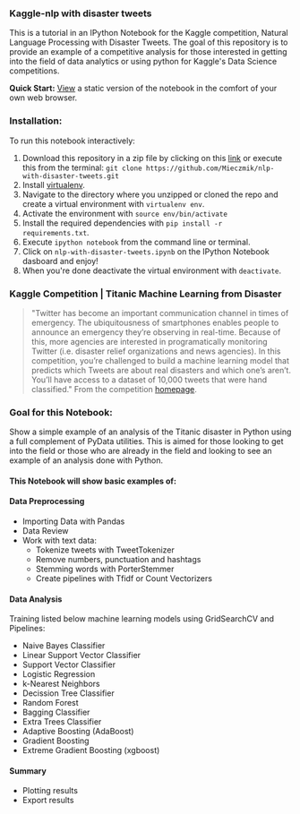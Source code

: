 ### Kaggle-nlp with disaster tweets
This is a tutorial in an IPython Notebook for the Kaggle competition, Natural Language Processing with Disaster Tweets. The goal of this repository is to provide an example of a competitive analysis for those interested in getting into the field of data analytics or using python for Kaggle's Data Science competitions.

**Quick Start:** [View](http://nbviewer.ipython.org/urls/raw.github.com/Mieczmik/nlp-with-disaster-tweets/main/nlp-with-disaster-tweets.ipynb) a static version of the notebook in the comfort of your own web browser.

### Installation:

To run this notebook interactively:

1. Download this repository in a zip file by clicking on this [link](https://github.com/Mieczmik/nlp-with-disaster-tweets/archive/master.zip) or execute this from the terminal:
`git clone https://github.com/Mieczmik/nlp-with-disaster-tweets.git`
2. Install [virtualenv](http://virtualenv.readthedocs.org/en/latest/installation.html).
3. Navigate to the directory where you unzipped or cloned the repo and create a virtual environment with `virtualenv env`.
4. Activate the environment with `source env/bin/activate`
5. Install the required dependencies with `pip install -r requirements.txt`.
6. Execute `ipython notebook` from the command line or terminal.
7. Click on `nlp-with-disaster-tweets.ipynb` on the IPython Notebook dasboard and enjoy!
8. When you're done deactivate the virtual environment with `deactivate`.


### Kaggle Competition | Titanic Machine Learning from Disaster

>"Twitter has become an important communication channel in times of emergency. 
> The ubiquitousness of smartphones enables people to announce an emergency they’re observing in real-time. 
> Because of this, more agencies are interested in programatically monitoring Twitter
> (i.e. disaster relief organizations and news agencies). 
> In this competition, you’re challenged to build a machine learning model that predicts which Tweets are about real disasters and which one’s aren’t. 
> You’ll have access to a dataset of 10,000 tweets that were hand classified."
From the competition [homepage](https://www.kaggle.com/competitions/nlp-getting-started).

### Goal for this Notebook:
Show a simple example of an analysis of the Titanic disaster in Python using a full complement of PyData utilities. This is aimed for those looking to get into the field or those who are already in the field and looking to see an example of an analysis done with Python.

#### This Notebook will show basic examples of:
#### Data Preprocessing
* Importing Data with Pandas
* Data Review
* Work with text data:
  + Tokenize tweets with TweetTokenizer
  + Remove numbers, punctuation and hashtags
  + Stemming words with PorterStemmer
  + Create pipelines with Tfidf or Count Vectorizers
#### Data Analysis
Training listed below machine learning models using GridSearchCV and Pipelines:
  + Naive Bayes Classifier
  + Linear Support Vector Classifier
  + Support Vector Classifier
  + Logistic Regression
  + k-Nearest Neighbors
  + Decission Tree Classifier
  + Random Forest
  + Bagging Classifier
  + Extra Trees Classifier
  + Adaptive Boosting (AdaBoost)
  + Gradient Boosting
  + Extreme Gradient Boosting (xgboost)
#### Summary
* Plotting results
* Export results


